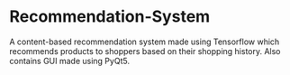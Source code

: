 # Recommendation-System

A content-based recommendation system made using Tensorflow which recommends products to shoppers based on their shopping history.
Also contains GUI made using PyQt5.
